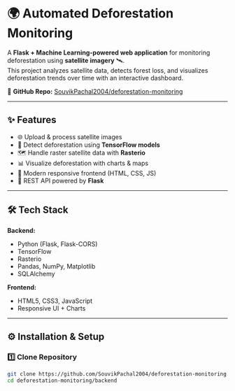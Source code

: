 # 🌍 Automated Deforestation Monitoring

A **Flask + Machine Learning-powered web application** for monitoring deforestation using **satellite imagery** 🛰️.  
This project analyzes satellite data, detects forest loss, and visualizes deforestation trends over time with an interactive dashboard.  

🔗 **GitHub Repo:** [SouvikPachal2004/deforestation-monitoring](https://github.com/SouvikPachal2004/deforestation-monitoring)

---

## ✨ Features
- 🌐 Upload & process satellite images  
- 🤖 Detect deforestation using **TensorFlow models**  
- 🗺️ Handle raster satellite data with **Rasterio**  
- 📊 Visualize deforestation with charts & maps  
- 🎨 Modern responsive frontend (HTML, CSS, JS)  
- 🚀 REST API powered by **Flask**  

---

## 🛠️ Tech Stack

**Backend:**
- Python (Flask, Flask-CORS)  
- TensorFlow  
- Rasterio  
- Pandas, NumPy, Matplotlib  
- SQLAlchemy  

**Frontend:**
- HTML5, CSS3, JavaScript  
- Responsive UI + Charts  

---

## ⚙️ Installation & Setup

### 1️⃣ Clone Repository
```bash
git clone https://github.com/SouvikPachal2004/deforestation-monitoring.git
cd deforestation-monitoring/backend



